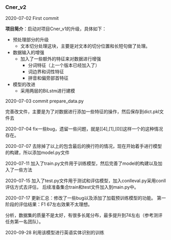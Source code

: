 ### Cner_v2

2020-07-02 First commit

**项目简介**：启动对项目Cner_v1的升级，具体如下：

- 预处理部分的升级
  - 文本切分处理这块，主要是对文本的切分位置和长短句做了处理。
- 数据输入的增强
  - 加入了一些额外的特征来对数据进行增强
    - 分词特征（上一个版本已经加入了）
    - 词边界和词性特征
    - 拼音和偏旁部首特征
- 模型的改进
  - 采用两层的BiLstm进行建模

2020-07-03  commit prepare_data.py

完善改文件，主要是为了对数据进行添加一些特征的操作，然后保存到dict.pkl文件去

2020-07-04 fix一些bug，遗留一些问题，就是[[4],[1],[0]]这样一个的这种情况存在。

2020-07-07 去除掉了以上的包含最后的换行符的情况，现在开始着手进行模型的构建，所以添加model.py文件

2020-07-11 加入了train.py文件用于训练模型，然后完善了model的构建以及加入了一些方法

2020-07-15 加入了test.py文件用于测试和评估模型，加入conlleval.py采用conll评估方式去评估，
后续准备集合train和test文件加入到main.py中。

2020-07-17 更新汇总：修改了一些bug以及添加了加载预训练模型的功能。
第一阶段的评估结果：F1 67左右效果不太理想。

分析，数据集的质量不是太好，有很多长尾分布，最多提升到74左右（参考测评任务第一名团队）。

2020-09-28 利用该模型进行英语实体识别的训练